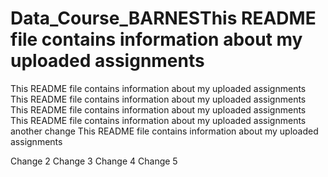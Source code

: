# Data_Course_BARNESThis README file contains information about my uploaded assignments
This README file contains information about my uploaded assignments
This README file contains information about my uploaded assignments
This README file contains information about my uploaded assignments
This README file contains information about my uploaded assignments
another change
This README file contains information about my uploaded assignments

Change 2
Change 3
Change 4
Change 5

